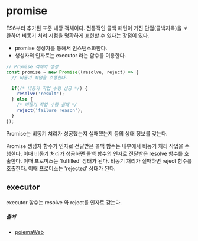 # promise
ES6부터 추가된 표준 내장 객체이다. 전통적인 콜백 패턴이 가진 단점(콜백지옥)을 보완하며 비동기 처리 시점을 명확하게 표현할 수 있다는 장점이 있다.

- promise 생성자를 통해서 인스턴스화한다.
- 생성자의 인자로는 executor 라는 함수를 이용한다.

```jsx
// Promise 객체의 생성
const promise = new Promise((resolve, reject) => {
  // 비동기 작업을 수행한다.

  if(/* 비동기 작업 수행 성공 */) {
    resolve('result');
  } else {
    /* 비동기 작업 수행 실패 */
    reject('failure reason');
  }
});
```
Promise는 비동기 처리가 성공했는지 실패했는지 등의 상태 정보를 갖는다.

Promise 생성자 함수가 인자로 전달받은 콜백 함수는 내부에서 비동기 처리 작업을 수행한다. 이때 비동기 처리가 성공하면 콜백 함수의 인자로 전달받은 resolve 함수를 호출한다. 이때 프로미스는 'fulfilled' 상태가 된다. 비동기 처리가 실패하면 reject 함수를 호출한다. 이때 프로미스는 'rejected' 상태가 된다.

## executor
executor 함수는 resolve 와 reject를 인자로 갖는다. 


##### 출처
- [poiemaWeb](https://poiemaweb.com/es6-class)
